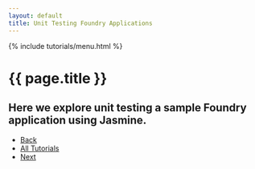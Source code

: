 ```yaml
---
layout: default
title: Unit Testing Foundry Applications
---
```


{% include tutorials/menu.html %}

# {{ page.title }}

<h2 class="intro">
	Here we explore unit testing a sample Foundry application using Jasmine.
</h2>

<ul class="pagination">
    <li class="pagination-back"><a href="/tutorials/unit-testing.html" title="Back: Unit Testing Foundry Applications">Back</a></li>
    <li class="pagination-up"><a href="/tutorials/">All Tutorials</a></li>
    <li class="pagination-next"><a href="/tutorials/responsive-modules.html" title="Next: Responsive Modules">Next</a></li>
</ul>
